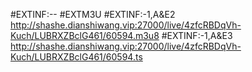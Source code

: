 #EXTINF:-- #EXTM3U
#EXTINF:-1,A&E2
http://shashe.dianshiwang.vip:27000/live/4zfcRBDqVh-Kuch/LUBRXZBclG461/60594.m3u8
#EXTINF:-1,A&E3
http://shashe.dianshiwang.vip:27000/live/4zfcRBDqVh-Kuch/LUBRXZBclG461/60594.ts
 
